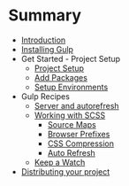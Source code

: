 # Summary

* [Introduction](README.md)
* [Installing Gulp](installing_gulp.md)
* Get Started - Project Setup
   * [Project Setup](project_setup.md)
   * [Add Packages](add_packages.md)
   * [Setup Environments](setup_environments.md)
* Gulp Recipes
   * [Server and autorefresh](server_and_autorefresh.md)
   * [Working with SCSS](working_with_scss.md)
       * [Source Maps](source_maps.md)
       * [Browser Prefixes](browser_prefixes.md)
       * [CSS Compression](css_compression.md)
       * [Auto Refresh](auto_refresh.md)
   * [Keep a Watch](keep_a_watch.md)
* [Distributing your project](distributing_your_project.md)

